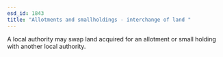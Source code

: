 ```yaml
---
esd_id: 1843
title: "Allotments and smallholdings - interchange of land "
---
```


A local authority may swap land acquired for an allotment or small holding with another local authority.

